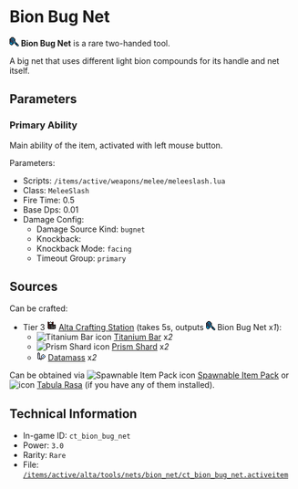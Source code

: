 # Bion Bug Net

<img src="https://raw.githubusercontent.com/Ceterai/Enternia/main/items/active/alta/tools/nets/bion_net/icon.png" alt="Bion Bug Net icon" loading="lazy" width="auto" height="16px"/> **Bion Bug Net** is a rare two-handed tool.

A big net that uses different light bion compounds for its handle and net itself.

## Parameters

### Primary Ability

Main ability of the item, activated with left mouse button.

Parameters:

- Scripts:  `/items/active/weapons/melee/meleeslash.lua`
- Class: `MeleeSlash`
- Fire Time: 0.5
- Base Dps: 0.01
- Damage Config:
  - Damage Source Kind: `bugnet`
  - Knockback:
  - Knockback Mode: `facing`
  - Timeout Group: `primary`

## Sources

Can be crafted:

- Tier 3 ![ ](https://raw.githubusercontent.com/Ceterai/Enternia/main/objects/alta/crafting/crafting_station/icon3.png) [Alta Crafting Station](https://ceterai.github.io/MyEnternia/Wiki/AltaCraftingStation) (takes 5s, outputs <img src="https://raw.githubusercontent.com/Ceterai/Enternia/main/items/active/alta/tools/nets/bion_net/icon.png" alt="Bion Bug Net icon" loading="lazy" width="auto" height="16px"/> Bion Bug Net x*1*):
  - <img src="https://starbounder.org/mediawiki/images/9/94/Titanium_Bar.png" alt="Titanium Bar icon" loading="lazy" width="14px" height="13px"/> [Titanium Bar](https://starbounder.org/Titanium_Bar) x*2*
  - <img src="https://starbounder.org/mediawiki/images/c/c0/Prism_Shard.png" alt="Prism Shard icon" loading="lazy" width="10px" height="10px"/> [Prism Shard](https://starbounder.org/Prism_Shard) x*2*
  - <img src="https://raw.githubusercontent.com/Ceterai/Enternia/main/items/generic/crafting/alta/datamass.png" alt="Datamass icon" loading="lazy" width="auto" height="16px"/> [Datamass](https://ceterai.github.io/MyEnternia/Wiki/Datamass) x*2*

Can be obtained via <img src="https://raw.githubusercontent.com/Silverfeelin/Starbound-SpawnableItemPack/master/interface/sip/iconSmall.png" alt="Spawnable Item Pack icon" width="18" height="14"/> [Spawnable Item Pack](https://steamcommunity.com/sharedfiles/filedetails/?id=733665104) or <img src="https://steamuserimages-a.akamaihd.net/ugc/263843960696222713/3EC9A7C005541F7D577EBCB8C5736B4EFC9973D6/" alt="icon" width="8" height="12"/> [Tabula Rasa](https://community.playstarbound.com/resources/the-tabula-rasa.3222/) (if you have any of them installed).

## Technical Information

- In-game ID: `ct_bion_bug_net`
- Power: `3.0`
- Rarity: `Rare`
- File: [`/items/active/alta/tools/nets/bion_net/ct_bion_bug_net.activeitem`](https://github.com/Ceterai/Enternia/blob/main/items/active/alta/tools/nets/bion_net/ct_bion_bug_net.activeitem)
